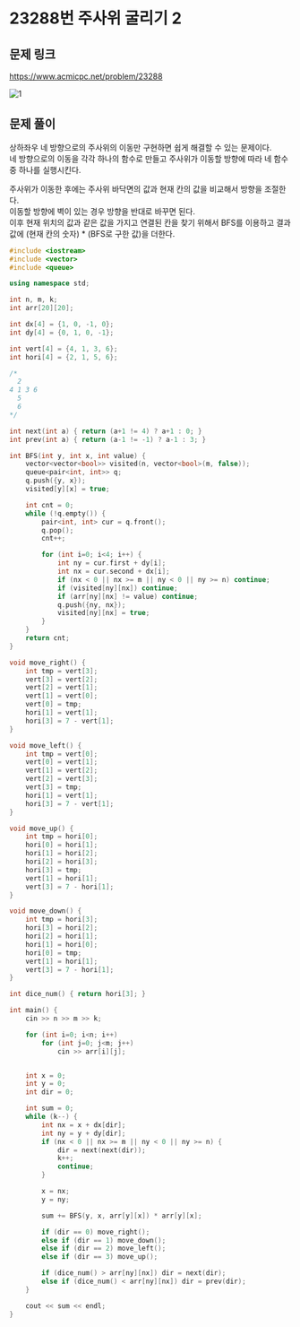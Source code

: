 # 23288번 주사위 굴리기 2
## 문제 링크
https://www.acmicpc.net/problem/23288

![1](https://user-images.githubusercontent.com/86475509/166141128-74c964cc-9d0d-4ac7-b344-38f1969cb4ca.PNG)

## 문제 풀이
상하좌우 네 방향으로의 주사위의 이동만 구현하면 쉽게 해결할 수 있는 문제이다. <br>
네 방향으로의 이동을 각각 하나의 함수로 만들고 주사위가 이동할 방향에 따라 네 함수 중 하나를 실행시킨다. <br>

주사위가 이동한 후에는 주사위 바닥면의 값과 현재 칸의 값을 비교해서 방향을 조절한다. <br>
이동할 방향에 벽이 있는 경우 방향을 반대로 바꾸면 된다. <br>
이후 현재 위치의 값과 같은 값을 가지고 연결된 칸을 찾기 위해서 BFS를 이용하고 결과값에 (현재 칸의 숫자) * (BFS로 구한 값)을 더한다. <br>

```C++
#include <iostream>
#include <vector>
#include <queue>

using namespace std;

int n, m, k;
int arr[20][20];

int dx[4] = {1, 0, -1, 0};
int dy[4] = {0, 1, 0, -1};

int vert[4] = {4, 1, 3, 6};
int hori[4] = {2, 1, 5, 6};

/*
  2
4 1 3 6
  5
  6
*/

int next(int a) { return (a+1 != 4) ? a+1 : 0; }
int prev(int a) { return (a-1 != -1) ? a-1 : 3; }

int BFS(int y, int x, int value) {
    vector<vector<bool>> visited(n, vector<bool>(m, false));
    queue<pair<int, int>> q;
    q.push({y, x});
    visited[y][x] = true;

    int cnt = 0;
    while (!q.empty()) {
        pair<int, int> cur = q.front();
        q.pop();
        cnt++;

        for (int i=0; i<4; i++) {
            int ny = cur.first + dy[i];
            int nx = cur.second + dx[i];
            if (nx < 0 || nx >= m || ny < 0 || ny >= n) continue;
            if (visited[ny][nx]) continue;
            if (arr[ny][nx] != value) continue;
            q.push({ny, nx});
            visited[ny][nx] = true;
        }
    }
    return cnt;
}

void move_right() {
    int tmp = vert[3];
    vert[3] = vert[2];
    vert[2] = vert[1];
    vert[1] = vert[0];
    vert[0] = tmp;
    hori[1] = vert[1];
    hori[3] = 7 - vert[1];
}

void move_left() {
    int tmp = vert[0];
    vert[0] = vert[1];
    vert[1] = vert[2];
    vert[2] = vert[3];
    vert[3] = tmp;
    hori[1] = vert[1];
    hori[3] = 7 - vert[1];
}

void move_up() {
    int tmp = hori[0];
    hori[0] = hori[1];
    hori[1] = hori[2];
    hori[2] = hori[3];
    hori[3] = tmp;
    vert[1] = hori[1];
    vert[3] = 7 - hori[1];
}

void move_down() {
    int tmp = hori[3];
    hori[3] = hori[2];
    hori[2] = hori[1];
    hori[1] = hori[0];
    hori[0] = tmp;
    vert[1] = hori[1];
    vert[3] = 7 - hori[1];
}

int dice_num() { return hori[3]; }

int main() {
    cin >> n >> m >> k;

    for (int i=0; i<n; i++)
        for (int j=0; j<m; j++)
            cin >> arr[i][j];


    int x = 0;
    int y = 0;
    int dir = 0;

    int sum = 0;
    while (k--) {
        int nx = x + dx[dir];
        int ny = y + dy[dir];
        if (nx < 0 || nx >= m || ny < 0 || ny >= n) {
            dir = next(next(dir));
            k++;
            continue;
        }

        x = nx;
        y = ny;

        sum += BFS(y, x, arr[y][x]) * arr[y][x];

        if (dir == 0) move_right();
        else if (dir == 1) move_down();
        else if (dir == 2) move_left();
        else if (dir == 3) move_up();

        if (dice_num() > arr[ny][nx]) dir = next(dir);
        else if (dice_num() < arr[ny][nx]) dir = prev(dir);
    }

    cout << sum << endl;
}
```
